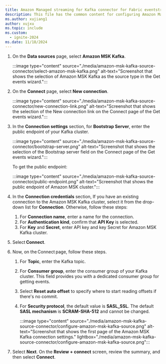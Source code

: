```yaml
---
title: Amazon Managed streaming for Kafka connector for Fabric eventstreams
description: This file has the common content for configuring Amazon Managed streaming for Kafka connector for Fabric eventstreams and Real-Time hub. 
ms.author: xujiang1
author: xujxu
ms.topic: include
ms.custom:
  - ignite-2024
ms.date: 11/18/2024
---
```


1. On the **Data sources** page, select **Amazon MSK Kafka**. 

    :::image type="content" source="./media/amazon-msk-kafka-source-connector/select-amazon-msk-kafka.png" alt-text="Screenshot that shows the selection of Amazon MSK Kafka as the source type in the Get events wizard.":::
1. On the **Connect** page, select **New connection**.

    :::image type="content" source="./media/amazon-msk-kafka-source-connector/new-connection-link.png" alt-text="Screenshot that shows the selection of the New connection link on the Connect page of the Get events wizard.":::    
1. In the **Connection settings** section, for **Bootstrap Server**, enter the public endpoint of your Kafka cluster.

    :::image type="content" source="./media/amazon-msk-kafka-source-connector/bootstrap-server.png" alt-text="Screenshot that shows the selection of the Bootstrap server field on the Connect page of the Get events wizard.":::   

    To get the public endpoint:

    :::image type="content" source="./media/amazon-msk-kafka-source-connector/public-endpoint.png" alt-text="Screenshot that shows the public endpoint of Amazon MSK cluster.":::   
1. In the **Connection credentials** section, If you have an existing connection to the Amazon MSK Kafka cluster, select it from the drop-down list for **Connection**. Otherwise, follow these steps: 
    1. For **Connection name**, enter a name for the connection. 
    1. For **Authentication kind**, confirm that **API Key** is selected. 
    1. For **Key** and **Secret**, enter API key and key Secret for Amazon MSK Kafka cluster.     
1. Select **Connect**.  
1. Now, on the Connect page, follow these steps.  
    1. For **Topic**, enter the Kafka topic. 
    1. For **Consumer group**, enter the consumer group of your Kafka cluster. This field provides you with a dedicated consumer group for getting events.  
    1. Select **Reset auto offset** to specify where to start reading offsets if there's no commit. 
    1. For **Security protocol**, the default value is **SASL_SSL**. The default **SASL mechanism** is **SCRAM-SHA-512** and cannot be changed. 
    
        :::image type="content" source="./media/amazon-msk-kafka-source-connector/configure-amazon-msk-kafka-source.png" alt-text="Screenshot that shows the first page of the Amazon MSK Kafka connection settings." lightbox="./media/amazon-msk-kafka-source-connector/configure-amazon-msk-kafka-source.png":::      
1. Select **Next**. On the **Review + connect** screen, review the summary, and then select **Connect**.
